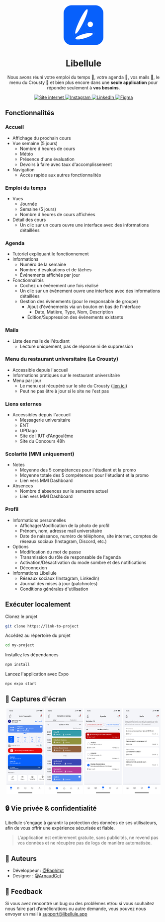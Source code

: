 <br />
<p align="center">
  <a href="https://github.com/LibelluleApp/LibelluleApp">
    <img src="https://github.com/LibelluleApp/LibelluleApp/blob/main/public/Logo.png" alt="Logo" width="128" height="128">
  </a>
  <h1 align="center">Libellule</h1>

  <p align="center">
    Nous avons réuni votre emploi du temps 📅, votre agenda 📓, vos mails 📝, le menu du Crousty 🍔 et bien plus encore dans une <strong>seule application</strong> pour répondre seulement à <strong>vos besoins</strong>.
    <br/>
  </p>

  <div align="center">
    <a href="https://libellule.app/">
      <img alt="Site internet" src="https://img.shields.io/badge/site%20internet-0760fb?style=for-the-badge">
    </a>
    <a href="https://instagram.com/libelluleapp">
      <img alt="Instagram" src="https://img.shields.io/badge/Instagram-E4405F?style=for-the-badge&logo=instagram&logoColor=white">
    </a>
    <a href="https://www.linkedin.com/in/libellule/">
      <img alt="LinkedIn" src="https://img.shields.io/badge/linkedin-0A66C2?style=for-the-badge&logo=linkedin&logoColor=white">
    </a>
    <a href="https://www.figma.com/design/zZKYcCDHp4bXGOJc6M65o4/Libellule?node-id=0-1&t=v9fxudCar8s8TSYq-1">
      <img alt="Figma" src="https://img.shields.io/badge/Figma-F24E1E?logo=figma&logoColor=fff&style=for-the-badge">
    </a>
  </div>
</p>


## Fonctionnalités

### Accueil
- Affichage du prochain cours
- Vue semaine (5 jours)
  - Nombre d'heures de cours
  - Météo
  - Présence d'une évaluation
  - Devoirs à faire avec taux d'accomplissement
- Navigation
  - Accès rapide aux autres fonctionnalités

### Emploi du temps
- Vues
  - Journée
  - Semaine (5 jours)
  - Nombre d'heures de cours affichées
- Détail des cours
  - Un clic sur un cours ouvre une interface avec des informations détaillées

### Agenda
- Tutoriel expliquant le fonctionnement
- Informations
  - Numéro de la semaine
  - Nombre d'évaluations et de tâches
  - Événements affichés par jour
- Fonctionnalités
  - Cochez un événement une fois réalisé
  - Un clic sur un évènement ouvre une interface avec des informations détaillées
  - Gestion des événements (pour le responsable de groupe)
    - Ajout d'événements via un bouton en bas de l'interface
      - Date, Matière, Type, Nom, Description
    - Édition/Suppression des événements existants

### Mails
- Liste des mails de l'étudiant
  - Lecture uniquement, pas de réponse ni de suppression

### Menu du restaurant universitaire (Le Crousty)
- Accessible depuis l'accueil
- Informations pratiques sur le restaurant universitaire
- Menu par jour
  - Le menu est récupéré sur le site du Crousty ([lien ici](https://www.crous-poitiers.fr/restaurant/r-u-crousty/))
  - Peut ne pas être à jour si le site ne l'est pas

### Liens externes
- Accessibles depuis l'accueil
  - Messagerie universitaire
  - ENT
  - UPDago
  - Site de l'IUT d'Angoulême
  - Site du Concours 48h

### Scolarité (MMI uniquement)
- Notes
  - Moyenne des 5 compétences pour l'étudiant et la promo
  - Moyenne totale des 5 compétences pour l'étudiant et la promo
  - Lien vers MMI Dashboard
- Absences
  - Nombre d'absences sur le semestre actuel
  - Lien vers MMI Dashboard

### Profil
- Informations personnelles
  - Affichage/Modification de la photo de profil
  - Prénom, nom, adresse mail universitaire
  - Date de naissance, numéro de téléphone, site internet, comptes de réseaux sociaux (Instagram, Discord, etc.)
- Options
  - Modification du mot de passe
  - Transmission du rôle de responsable de l'agenda
  - Activation/Désactivation du mode sombre et des notifications
  - Déconnexion
- Informations Libellule
  - Réseaux sociaux (Instagram, LinkedIn)
  - Journal des mises à jour (patchnotes)
  - Conditions générales d'utilisation


## Exécuter localement

Clonez le projet

```bash
git clone https://link-to-project
```

Accédez au répertoire du projet

```bash
cd my-project
```

Installez les dépendances

```bash
npm install
```

Lancez l'application avec Expo

```bash
npx expo start
```


## 📱 Captures d'écran

<div align="center">
  <img src="https://github.com/LibelluleApp/LibelluleApp/blob/main/public/Accueil.png" alt="Accueil" width="24%" />
  <img src="https://github.com/LibelluleApp/LibelluleApp/blob/main/public/Emploi_du_temps.png" alt="Emploi du temps" width="24%" />
  <img src="https://github.com/LibelluleApp/LibelluleApp/blob/main/public/Agenda.png" alt="Agenda" width="24%" />
  <img src="https://github.com/LibelluleApp/LibelluleApp/blob/main/public/Mails.png" alt="Mails" width="24%" />
</div>


## 🔒 Vie privée & confidentialité

Libellule s'engage à garantir la protection des données de ses utilisateurs, afin de vous offrir une expérience sécurisée et fiable.

> L'application est entièrement gratuite, sans publicités, ne revend pas vos données et ne récupère pas de logs de manière automatisée.


## 👀 Auteurs

- Développeur : [@Raphitpt](https://www.github.com/ArnaudGct)
- Designer : [@ArnaudGct](https://www.github.com/Raphitpt)


## 💬 Feedback

Si vous avez rencontré un bug ou des problèmes et/ou si vous souhaitez nous faire part d’améliorations ou autre demande, vous pouvez nous envoyer un mail à [support@libellule.app](mailto:support@libellule.app)

